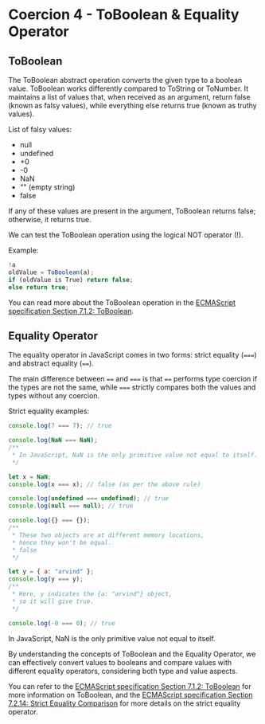 # Coercion 4 - ToBoolean & Equality Operator

## ToBoolean

The ToBoolean abstract operation converts the given type to a boolean value. ToBoolean works differently compared to ToString or ToNumber. It maintains a list of values that, when received as an argument, return false (known as falsy values), while everything else returns true (known as truthy values).

List of falsy values:

- null
- undefined
- +0
- -0
- NaN
- "" (empty string)
- false

If any of these values are present in the argument, ToBoolean returns false; otherwise, it returns true.

We can test the ToBoolean operation using the logical NOT operator (!).

Example:

```javascript
!a
oldValue = ToBoolean(a);
if (oldValue is True) return false;
else return true;
```

You can read more about the ToBoolean operation in the [ECMAScript specification Section 7.1.2: ToBoolean](https://262.ecma-international.org/13.0/#sec-toboolean).

## Equality Operator

The equality operator in JavaScript comes in two forms: strict equality (`===`) and abstract equality (`==`).

The main difference between `==` and `===` is that `==` performs type coercion if the types are not the same, while `===` strictly compares both the values and types without any coercion.

Strict equality examples:

```javascript
console.log(7 === 7); // true

console.log(NaN === NaN);
/**
 * In JavaScript, NaN is the only primitive value not equal to itself.
 */

let x = NaN;
console.log(x === x); // false (as per the above rule)

console.log(undefined === undefined); // true
console.log(null === null); // true

console.log({} === {});
/**
 * These two objects are at different memory locations,
 * hence they won't be equal.
 * false
 */

let y = { a: "arvind" };
console.log(y === y);
/**
 * Here, y indicates the {a: "arvind"} object,
 * so it will give true.
 */

console.log(-0 === 0); // true
```

In JavaScript, NaN is the only primitive value not equal to itself.

By understanding the concepts of ToBoolean and the Equality Operator, we can effectively convert values to booleans and compare values with different equality operators, considering both type and value aspects.

You can refer to the [ECMAScript specification Section 7.1.2: ToBoolean](https://262.ecma-international.org/13.0/#sec-toboolean) for more information on ToBoolean, and the [ECMAScript specification Section 7.2.14: Strict Equality Comparison](https://262.ecma-international.org/13.0/#sec-isstrictlyequal) for more details on the strict equality operator.
